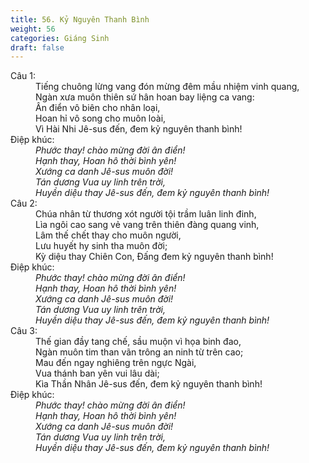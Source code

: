 ```yaml
---
title: 56. Kỷ Nguyên Thanh Bình
weight: 56
categories: Giáng Sinh
draft: false
---
```

<dl><dt>Câu 1:</dt><dd data-verse="1">Tiếng chuông lừng vang đón mừng đêm mầu nhiệm vinh quang, <br/>Ngàn xưa muôn thiên sứ hân hoan bay liệng ca vang: <br/>Ân điển vô biên cho nhân loại, <br/>Hoan hỉ vô song cho muôn loài, <br/>Vì Hài Nhi Jê-sus đến, đem kỷ nguyên thanh bình! </dd><dt>Điệp khúc:</dt><dd data-chorus="1"><em>Phước thay! chào mừng đời ân điển! <br/>Hạnh thay, Hoan hô thời bình yên! <br/>Xướng ca danh Jê-sus muôn đời! <br/>Tán dương Vua uy linh trên trời, <br/>Huyền diệu thay Jê-sus đến, đem kỷ nguyên thanh bình! </em></dd><dt>Câu 2:</dt><dd data-verse="2">Chúa nhân từ thương xót người tội trầm luân linh đinh, <br/>Lìa ngôi cao sang vẻ vang trên thiên đàng quang vinh, <br/>Lâm thế chết thay cho muôn người, <br/>Lưu huyết hy sinh tha muôn đời; <br/>Kỳ diệu thay Chiên Con, Đấng đem kỷ nguyên thanh bình! </dd><dt>Điệp khúc:</dt><dd data-chorus="1"><em>Phước thay! chào mừng đời ân điển! <br/>Hạnh thay, Hoan hô thời bình yên! <br/>Xướng ca danh Jê-sus muôn đời! <br/>Tán dương Vua uy linh trên trời, <br/>Huyền diệu thay Jê-sus đến, đem kỷ nguyên thanh bình! </em></dd><dt>Câu 3:</dt><dd data-verse="3">Thế gian đầy tang chế, sầu muộn vì họa binh đao, <br/>Ngàn muôn tim than vãn trông an ninh từ trên cao; <br/>Mau đến ngay nghiêng trên ngực Ngài, <br/>Vua thánh ban yên vui lâu dài; <br/>Kìa Thần Nhân Jê-sus đến, đem kỷ nguyên thanh bình! </dd><dt>Điệp khúc:</dt><dd data-chorus="1"><em>Phước thay! chào mừng đời ân điển! <br/>Hạnh thay, Hoan hô thời bình yên! <br/>Xướng ca danh Jê-sus muôn đời! <br/>Tán dương Vua uy linh trên trời, <br/>Huyền diệu thay Jê-sus đến, đem kỷ nguyên thanh bình! </em></dd></dl>